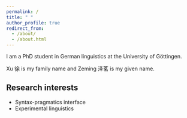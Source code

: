```yaml
---
permalink: /
title: " "
author_profile: true
redirect_from: 
  - /about/
  - /about.html
---
```

I am a PhD student in German linguistics at the University of Göttingen.

Xu 徐 is my family name and Zeming 泽茗 is my given name. 

Research interests
-
* Syntax-pragmatics interface 
* Experimental linguistics

